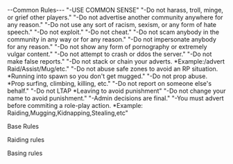 
--Common Rules---
"-USE COMMON SENSE"
			"-Do not harass, troll, minge, or grief other players."
			"-Do not advertise another community anywhere for any reason."
			"-Do not use any sort of racism, sexism, or any form of hate speech."
			"-Do not exploit."
			"-Do not cheat."
			"-Do not scam anybody in the community in any way or for any reason."
			"-Do not impersonate anybody for any reason."
			"-Do not show any form of pornography or extremely vulgar content."
			"-Do not attempt to crash or ddos the server."
			"-Do not make false reports."
			"-Do not stack or chain your adverts. *Example:/advert Raid/Assist/Mug/etc."
			"-Do not abuse safe zones to avoid an RP situation. *Running into spawn so you don't get mugged."
			"-Do not prop abuse. *Prop surfing, climbing, killing, etc."
			"-Do not report on someone else's behalf."
			"-Do not LTAP *Leaving to avoid punishment"
			"-Do not change your name to avoid punishment."
			"-Admin decisions are final."
			"-You must advert before commiting a role-play action. *Example: Raiding,Mugging,Kidnapping,Stealing,etc"














Base Rules



















Raiding rules
















Basing rules
